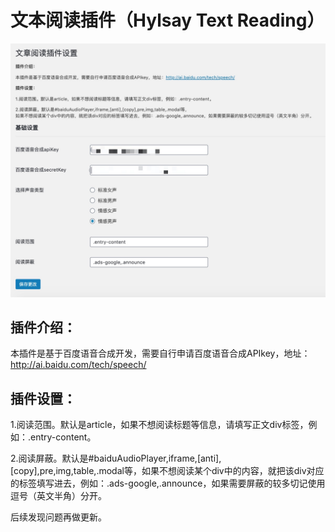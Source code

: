 # 文本阅读插件（Hylsay Text Reading）
![Hylsay Text Reading](https://github.com/hylsay/Hylsay-Text-Reading/blob/master/assets/screenshot-1.png)
## 插件介绍：

本插件是基于百度语音合成开发，需要自行申请百度语音合成APIkey，地址：http://ai.baidu.com/tech/speech/

## 插件设置：

1.阅读范围。默认是article，如果不想阅读标题等信息，请填写正文div标签，例如：.entry-content。

2.阅读屏蔽。默认是#baiduAudioPlayer,iframe,[anti],[copy],pre,img,table,.modal等，如果不想阅读某个div中的内容，就把该div对应的标签填写进去，例如：.ads-google,.announce，如果需要屏蔽的较多切记使用逗号（英文半角）分开。

后续发现问题再做更新。
